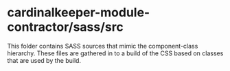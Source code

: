 # cardinalkeeper-module-contractor/sass/src

This folder contains SASS sources that mimic the component-class hierarchy. These files
are gathered in to a build of the CSS based on classes that are used by the build.
